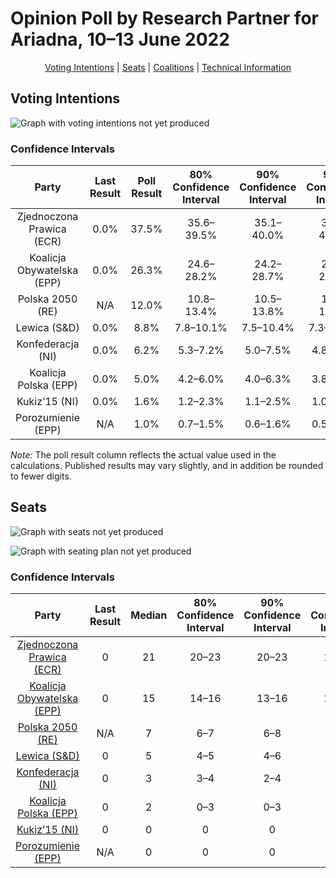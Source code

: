# Opinion Poll by Research Partner for Ariadna, 10–13 June 2022

<p align="center"><a href="#voting-intentions">Voting Intentions</a> | <a href="#seats">Seats</a> | <a href="#coalitions">Coalitions</a> | <a href="#technical-information">Technical Information</a></p>

## Voting Intentions

![Graph with voting intentions not yet produced](2022-06-13-ResearchPartner.png "Voting Intentions")

### Confidence Intervals

| Party | Last Result | Poll Result | 80% Confidence Interval | 90% Confidence Interval | 95% Confidence Interval | 99% Confidence Interval |
|:-----:|:-----------:|:-----------:|:-----------------------:|:-----------------------:|:-----------------------:|:-----------------------:|
| Zjednoczona Prawica (ECR) | 0.0% | 37.5% | 35.6–39.5% |35.1–40.0% |34.6–40.5% |33.7–41.4% |
| Koalicja Obywatelska (EPP) | 0.0% | 26.3% | 24.6–28.2% |24.2–28.7% |23.7–29.1% |23.0–30.0% |
| Polska 2050 (RE) | N/A | 12.0% | 10.8–13.4% |10.5–13.8% |10.2–14.1% |9.6–14.8% |
| Lewica (S&D) | 0.0% | 8.8% | 7.8–10.1% |7.5–10.4% |7.3–10.7% |6.8–11.4% |
| Konfederacja (NI) | 0.0% | 6.2% | 5.3–7.2% |5.0–7.5% |4.8–7.8% |4.5–8.3% |
| Koalicja Polska (EPP) | 0.0% | 5.0% | 4.2–6.0% |4.0–6.3% |3.8–6.5% |3.5–7.0% |
| Kukiz’15 (NI) | 0.0% | 1.6% | 1.2–2.3% |1.1–2.5% |1.0–2.6% |0.9–2.9% |
| Porozumienie (EPP) | N/A | 1.0% | 0.7–1.5% |0.6–1.6% |0.5–1.8% |0.4–2.1% |

*Note:* The poll result column reflects the actual value used in the calculations. Published results may vary slightly, and in addition be rounded to fewer digits.

## Seats

![Graph with seats not yet produced](2022-06-13-ResearchPartner-seats.png "Seats")

![Graph with seating plan not yet produced](2022-06-13-ResearchPartner-seating-plan.png "Seating Plan")

### Confidence Intervals

| Party | Last Result | Median | 80% Confidence Interval | 90% Confidence Interval | 95% Confidence Interval | 99% Confidence Interval |
|:-----:|:-----------:|:------:|:-----------------------:|:-----------------------:|:-----------------------:|:-----------------------:|
| <a href="#zjednoczona-prawica-(ecr)">Zjednoczona Prawica (ECR)</a> | 0 | 21 | 20–23 |20–23 |19–23 |19–24 |
| <a href="#koalicja-obywatelska-(epp)">Koalicja Obywatelska (EPP)</a> | 0 | 15 | 14–16 |13–16 |13–17 |13–17 |
| <a href="#polska-2050-(re)">Polska 2050 (RE)</a> | N/A | 7 | 6–7 |6–8 |5–8 |5–8 |
| <a href="#lewica-(s&d)">Lewica (S&D)</a> | 0 | 5 | 4–5 |4–6 |4–6 |3–6 |
| <a href="#konfederacja-(ni)">Konfederacja (NI)</a> | 0 | 3 | 3–4 |2–4 |0–4 |0–4 |
| <a href="#koalicja-polska-(epp)">Koalicja Polska (EPP)</a> | 0 | 2 | 0–3 |0–3 |0–3 |0–4 |
| <a href="#kukiz’15-(ni)">Kukiz’15 (NI)</a> | 0 | 0 | 0 |0 |0 |0 |
| <a href="#porozumienie-(epp)">Porozumienie (EPP)</a> | N/A | 0 | 0 |0 |0 |0 |

